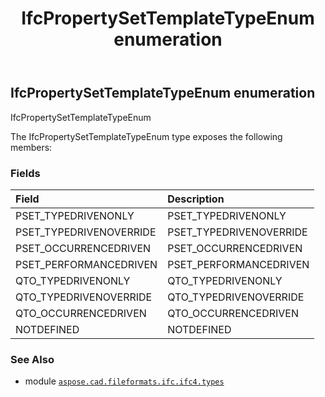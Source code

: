 ﻿---
title: IfcPropertySetTemplateTypeEnum enumeration
second_title: Aspose.CAD for Python via .NET API References
description: 
type: docs
weight: 3280
url: /python-net/aspose.cad.fileformats.ifc.ifc4.types/ifcpropertysettemplatetypeenum/
is_root: false
---

## IfcPropertySetTemplateTypeEnum enumeration

IfcPropertySetTemplateTypeEnum



The IfcPropertySetTemplateTypeEnum type exposes the following members:

### Fields
| Field | Description |
| :- | :- |
| PSET_TYPEDRIVENONLY | PSET_TYPEDRIVENONLY |
| PSET_TYPEDRIVENOVERRIDE | PSET_TYPEDRIVENOVERRIDE |
| PSET_OCCURRENCEDRIVEN | PSET_OCCURRENCEDRIVEN |
| PSET_PERFORMANCEDRIVEN | PSET_PERFORMANCEDRIVEN |
| QTO_TYPEDRIVENONLY | QTO_TYPEDRIVENONLY |
| QTO_TYPEDRIVENOVERRIDE | QTO_TYPEDRIVENOVERRIDE |
| QTO_OCCURRENCEDRIVEN | QTO_OCCURRENCEDRIVEN |
| NOTDEFINED | NOTDEFINED |



### See Also
* module [`aspose.cad.fileformats.ifc.ifc4.types`](..)
